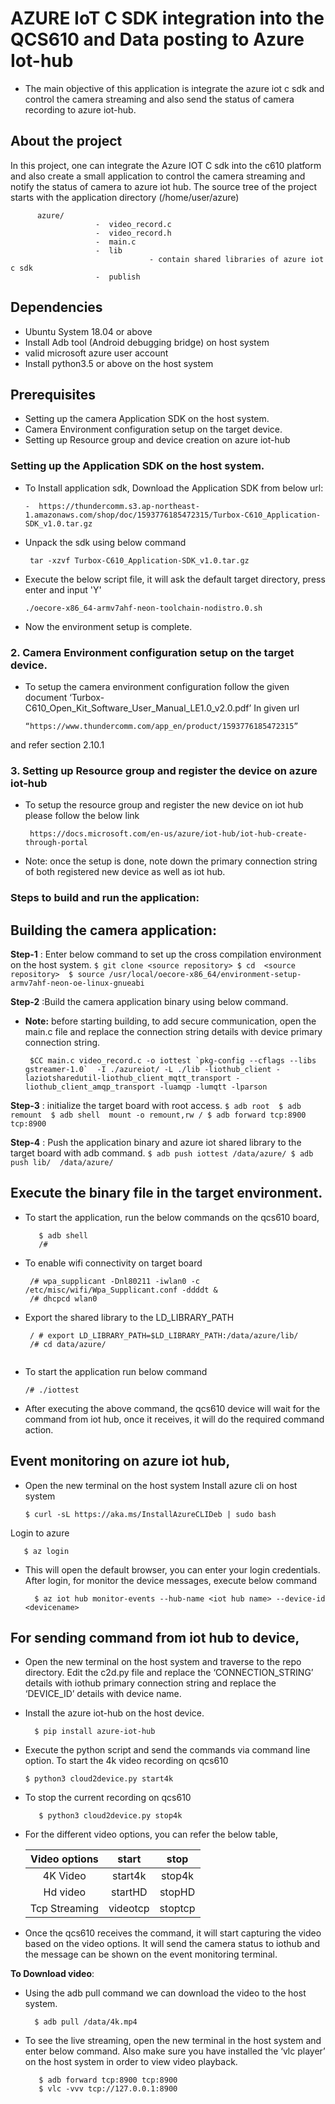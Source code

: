 #  AZURE IoT C SDK integration into the QCS610 and Data posting to Azure Iot-hub
- The main objective of this application is integrate the azure iot c sdk and control the camera streaming and also send the status of  camera recording to azure iot-hub.

## About the project
  In this project, one can integrate the Azure IOT C sdk into the c610 platform and also create a small application to control the camera streaming and notify the status of camera to azure iot hub. The source tree of the project starts with the application directory (/home/user/azure)

          azure/ 
                       -  video_record.c
                       -  video_record.h
                       -  main.c
                       -  lib
                                   - contain shared libraries of azure iot c sdk
                       -  publish

## Dependencies
- Ubuntu System 18.04 or above
- Install Adb tool (Android debugging bridge) on host system
- valid microsoft azure user account
- Install python3.5 or above on the host system 

## Prerequisites
- Setting up the camera Application SDK on the host system.
- Camera Environment configuration setup on the target device.
- Setting up Resource group and device creation on azure iot-hub

### Setting up the Application SDK on the host system.
       
  - To Install application sdk, Download the Application SDK from below url:
      ```
      -  https://thundercomm.s3.ap-northeast-1.amazonaws.com/shop/doc/1593776185472315/Turbox-C610_Application-SDK_v1.0.tar.gz
      ```
   - Unpack the sdk using below command 
       ```
        tar -xzvf Turbox-C610_Application-SDK_v1.0.tar.gz
       ```
   - Execute the below script file, it will ask the default target directory, press enter and input 'Y'
       ```
       ./oecore-x86_64-armv7ahf-neon-toolchain-nodistro.0.sh
       ```
   - Now the environment setup is complete.

 ### 2. Camera Environment configuration setup on the target device.
   -  To setup the camera environment configuration follow the given document ‘Turbox-C610_Open_Kit_Software_User_Manual_LE1.0_v2.0.pdf’ In given url
      ```
      “https://www.thundercomm.com/app_en/product/1593776185472315” 
      ```
   and refer section 2.10.1

### 3. Setting up Resource group and register the device on azure iot-hub
   - To setup the resource group and register the new  device on iot hub please follow the below link    
     ```
      https://docs.microsoft.com/en-us/azure/iot-hub/iot-hub-create-through-portal
     ```
   - Note: once the setup is done, note down the primary  connection string of both registered new device as well as iot hub. 

### Steps to build and run the application: 

## Building the camera application:

**Step-1** : Enter below command to set up the cross compilation environment on the host system.
    ```
    $ git clone <source repository>
    $ cd  <source repository> 
    $ source /usr/local/oecore-x86_64/environment-setup-armv7ahf-neon-oe-linux-gnueabi
    ```
    
**Step-2** :Build the camera application binary using below command.                                       
 - **Note:**  before starting building, to add secure communication, open the main.c file and replace the connection string details with device primary connection string.  
    ```
     $CC main.c video_record.c -o iottest `pkg-config --cflags --libs gstreamer-1.0`  -I ./azureiot/ -L ./lib -liothub_client -laziotsharedutil-liothub_client_mqtt_transport -liothub_client_amqp_transport -luamqp -lumqtt -lparson
     ```    

**Step-3** : initialize the target board with root access.
      ```
      $ adb root 
      $ adb remount 
      $ adb shell  mount -o remount,rw /
      $ adb forward tcp:8900 tcp:8900
      ```
      
**Step-4** : Push the application binary and azure iot shared library to the target board with adb command.
      ```
      $ adb push iottest /data/azure/
      $ adb push lib/  /data/azure/
      ```      
## Execute the binary file in the target environment.
   - To start the application, run the below commands on the qcs610 board, 
     ```
        $ adb shell
        /#
     ``` 
  -  To enable wifi connectivity on target board
      ```  
       /# wpa_supplicant -Dnl80211 -iwlan0 -c /etc/misc/wifi/Wpa_Supplicant.conf -ddddt &
       /# dhcpcd wlan0
      ```  
   -  Export the shared library to the LD_LIBRARY_PATH
      ```
       / # export LD_LIBRARY_PATH=$LD_LIBRARY_PATH:/data/azure/lib/
       /# cd data/azure/
  
      ```   
  - To start the application run below command
      ```
      /# ./iottest
      ```
 - After executing the above command, the qcs610 device will wait for the command from iot hub, once it receives, it will do the required command action.

## Event monitoring on azure iot hub,
  - Open the new terminal on the host system
    Install azure cli on host system
    ```   
    $ curl -sL https://aka.ms/InstallAzureCLIDeb | sudo bash
    ```
   Login to azure 
   ```
      $ az login
   ```
  - This will open the default browser, you can enter your login credentials. After login, for monitor the device messages, execute below command
    ```      
      $ az iot hub monitor-events --hub-name <iot hub name> --device-id  <devicename>
    ```  
## For sending command from iot hub to device,
   - Open the new terminal on the host system and traverse to the repo directory.  Edit the c2d.py file and replace the ‘CONNECTION_STRING’ details with iothub primary connection string and replace the ‘DEVICE_ID’ details with device name.   
  
  - Install the azure iot-hub on the host device.
  
    ```
      $ pip install azure-iot-hub 
    ``` 
   - Execute the python script and send the commands via command line option. To start the 4k video recording on qcs610 
     ```
     $ python3 cloud2device.py start4k    
     ``` 
  -  To stop the current recording on qcs610
     ```   
        $ python3 cloud2device.py stop4k    
     ```
  - For the different video options, you can refer the below table,

      | Video options | start | stop | 
      | :---: | :---: | :---: |
      | 4K Video | start4k | stop4k |
      | Hd video | startHD | stopHD |
      | Tcp Streaming | videotcp | stoptcp |


-  Once the qcs610 receives the command, it will start capturing the video based on the video options. It will send the camera status to iothub and the message can be shown on the event monitoring terminal.

**To Download video**: 
- Using the adb pull command we can download the video to the host system.
    ```
      $ adb pull /data/4k.mp4
    ```   
- To see the live streaming,  open the new terminal in the host system and enter below command. Also make sure you have installed the ‘vlc player’ on the host system in order to view video playback. 
   ```
      $ adb forward tcp:8900 tcp:8900
      $ vlc -vvv tcp://127.0.0.1:8900
   ```  
   
   
